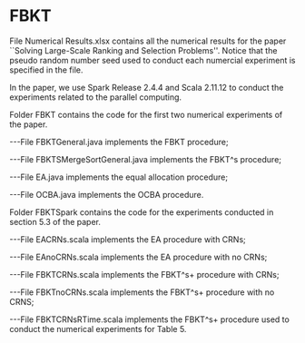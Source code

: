 # FBKT

File Numerical Results.xlsx contains all the numerical results for the paper ``Solving Large-Scale Ranking and Selection Problems''. Notice that the pseudo random number seed used to conduct each numercial experiment is specified in the file.

In the paper, we use Spark Release 2.4.4 and Scala 2.11.12 to conduct the experiments related to the parallel computing.

Folder FBKT contains the code for the first two numerical experiments of the paper.

---File FBKTGeneral.java implements the FBKT procedure; 

---File FBKTSMergeSortGeneral.java implements the FBKT^s procedure; 
  
---File EA.java implements the equal allocation  procedure;
  
---File OCBA.java implements the OCBA procedure.
  
Folder FBKTSpark contains the code for the experiments conducted in section 5.3 of the paper.
  
---File EACRNs.scala implements the EA procedure with CRNs;
  
---File EAnoCRNs.scala implements the EA procedure with no CRNs;
  
---File FBKTCRNs.scala implements the FBKT^s+ procedure with CRNs;
  
---File FBKTnoCRNs.scala implements the FBKT^s+ procedure with no CRNS;
  
---File FBKTCRNsRTime.scala implements the FBKT^s+ procedure used to conduct the numerical experiments for Table 5.

